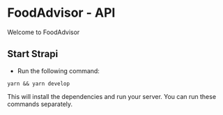 # FoodAdvisor - API

Welcome to FoodAdvisor

## Start Strapi

- Run the following command:

```
yarn && yarn develop
```

This will install the dependencies and run your server. You can run these commands separately.
